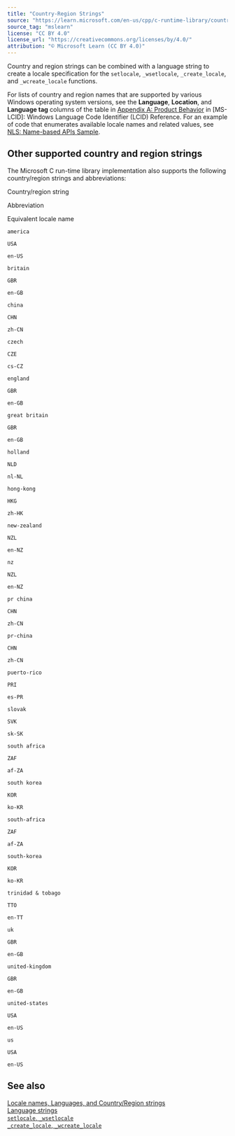 ```yaml
---
title: "Country-Region Strings"
source: "https://learn.microsoft.com/en-us/cpp/c-runtime-library/country-region-strings?view=msvc-170"
source_tag: "mslearn"
license: "CC BY 4.0"
license_url: "https://creativecommons.org/licenses/by/4.0/"
attribution: "© Microsoft Learn (CC BY 4.0)"
---
```

Country and region strings can be combined with a language string to create a locale specification for the `setlocale`, `_wsetlocale`, `_create_locale`, and `_wcreate_locale` functions.

For lists of country and region names that are supported by various Windows operating system versions, see the **Language**, **Location**, and **Language tag** columns of the table in [Appendix A: Product Behavior](https://learn.microsoft.com/en-us/openspecs/windows_protocols/ms-lcid/a9eac961-e77d-41a6-90a5-ce1a8b0cdb9c) in \[MS-LCID\]: Windows Language Code Identifier (LCID) Reference. For an example of code that enumerates available locale names and related values, see [NLS: Name-based APIs Sample](https://learn.microsoft.com/en-us/windows/win32/intl/nls--name-based-apis-sample).

## Other supported country and region strings

The Microsoft C run-time library implementation also supports the following country/region strings and abbreviations:

Country/region string

Abbreviation

Equivalent locale name

`america`

`USA`

`en-US`

`britain`

`GBR`

`en-GB`

`china`

`CHN`

`zh-CN`

`czech`

`CZE`

`cs-CZ`

`england`

`GBR`

`en-GB`

`great britain`

`GBR`

`en-GB`

`holland`

`NLD`

`nl-NL`

`hong-kong`

`HKG`

`zh-HK`

`new-zealand`

`NZL`

`en-NZ`

`nz`

`NZL`

`en-NZ`

`pr china`

`CHN`

`zh-CN`

`pr-china`

`CHN`

`zh-CN`

`puerto-rico`

`PRI`

`es-PR`

`slovak`

`SVK`

`sk-SK`

`south africa`

`ZAF`

`af-ZA`

`south korea`

`KOR`

`ko-KR`

`south-africa`

`ZAF`

`af-ZA`

`south-korea`

`KOR`

`ko-KR`

`trinidad & tobago`

`TTO`

`en-TT`

`uk`

`GBR`

`en-GB`

`united-kingdom`

`GBR`

`en-GB`

`united-states`

`USA`

`en-US`

`us`

`USA`

`en-US`

## See also

[Locale names, Languages, and Country/Region strings](https://learn.microsoft.com/en-us/cpp/c-runtime-library/locale-names-languages-and-country-region-strings?view=msvc-170)  
[Language strings](https://learn.microsoft.com/en-us/cpp/c-runtime-library/language-strings?view=msvc-170)  
[`setlocale`, `_wsetlocale`](https://learn.microsoft.com/en-us/cpp/c-runtime-library/reference/setlocale-wsetlocale?view=msvc-170)  
[`_create_locale`, `_wcreate_locale`](https://learn.microsoft.com/en-us/cpp/c-runtime-library/reference/create-locale-wcreate-locale?view=msvc-170)